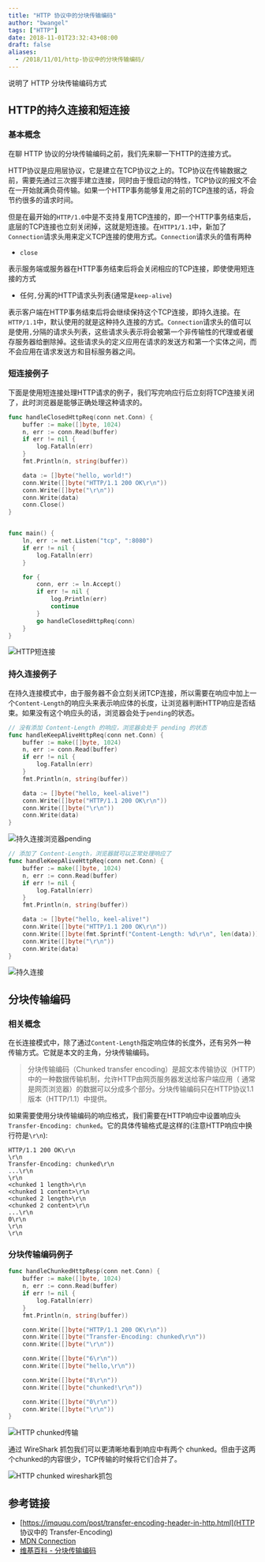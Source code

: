 ```yaml
---
title: "HTTP 协议中的分块传输编码"
author: "bwangel"
tags: ["HTTP"]
date: 2018-11-01T23:32:43+08:00
draft: false
aliases:
  - /2018/11/01/http-协议中的分块传输编码/
---
```


说明了 HTTP 分块传输编码方式

<!--more-->

## HTTP的持久连接和短连接

### 基本概念

在聊 HTTP 协议的分块传输编码之前，我们先来聊一下HTTP的连接方式。

HTTP协议是应用层协议，它是建立在TCP协议之上的。TCP协议在传输数据之前，需要先通过三次握手建立连接，同时由于慢启动的特性，TCP协议的报文不会在一开始就满负荷传输。如果一个HTTP事务能够复用之前的TCP连接的话，将会节约很多的请求时间。

但是在最开始的`HTTP/1.0`中是不支持复用TCP连接的，即一个HTTP事务结束后，底层的TCP连接也立刻关闭掉，这就是短连接。在`HTTP1/1.1`中，新加了`Connection`请求头用来定义TCP连接的使用方式。`Connection`请求头的值有两种

+ `close`

表示服务端或服务器在HTTP事务结束后将会关闭相应的TCP连接，即使使用短连接的方式

+ 任何`,`分离的HTTP请求头列表(通常是`keep-alive`)

表示客户端在HTTP事务结束后将会继续保持这个TCP连接，即持久连接。在`HTTP/1.1`中，默认使用的就是这种持久连接的方式。`Connection`请求头的值可以是使用`,`分隔的请求头列表，这些请求头表示将会被第一个非传输性的代理或者缓存服务器给删除掉。这些请求头的定义应用在请求的发送方和第一个实体之间，而不会应用在请求发送方和目标服务器之间。

### 短连接例子

下面是使用短连接处理HTTP请求的例子，我们写完响应行后立刻将TCP连接关闭了，此时浏览器是能够正确处理这种请求的。

```go
func handleClosedHttpReq(conn net.Conn) {
    buffer := make([]byte, 1024)
    n, err := conn.Read(buffer)
    if err != nil {
        log.Fatalln(err)
    }
    fmt.Println(n, string(buffer))

    data := []byte("hello, world!")
    conn.Write([]byte("HTTP/1.1 200 OK\r\n"))
    conn.Write([]byte("\r\n"))
    conn.Write(data)
    conn.Close()
}


func main() {
    ln, err := net.Listen("tcp", ":8080")
    if err != nil {
        log.Fatalln(err)
    }

    for {
        conn, err := ln.Accept()
        if err != nil {
            log.Println(err)
            continue
        }
        go handleClosedHttpReq(conn)
    }
}
```

![HTTP短连接](https://passage-1253400711.cos-website.ap-beijing.myqcloud.com/2018-11-01-233404.png)

### 持久连接例子

在持久连接模式中，由于服务器不会立刻关闭TCP连接，所以需要在响应中加上一个`Content-Length`的响应头来表示响应体的长度，让浏览器判断HTTP响应是否结束。如果没有这个响应头的话，浏览器会处于`pending`的状态。

```go
// 没有添加 Content-Length 的响应，浏览器会处于 pending 的状态
func handleKeepAliveHttpReq(conn net.Conn) {
    buffer := make([]byte, 1024)
    n, err := conn.Read(buffer)
    if err != nil {
        log.Fatalln(err)
    }
    fmt.Println(n, string(buffer))

    data := []byte("hello, keel-alive!")
    conn.Write([]byte("HTTP/1.1 200 OK\r\n"))
    conn.Write([]byte("\r\n"))
    conn.Write(data)
}
```

![持久连接浏览器pending](https://passage-1253400711.cos-website.ap-beijing.myqcloud.com/2018-11-01-234251.png)

```go
// 添加了 Content-Length，浏览器就可以正常处理响应了
func handleKeepAliveHttpReq(conn net.Conn) {
    buffer := make([]byte, 1024)
    n, err := conn.Read(buffer)
    if err != nil {
        log.Fatalln(err)
    }
    fmt.Println(n, string(buffer))

    data := []byte("hello, keel-alive!")
    conn.Write([]byte("HTTP/1.1 200 OK\r\n"))
    conn.Write([]byte(fmt.Sprintf("Content-Length: %d\r\n", len(data))))
    conn.Write([]byte("\r\n"))
    conn.Write(data)
}
```

![持久连接](https://passage-1253400711.cos-website.ap-beijing.myqcloud.com/2018-11-01-234547.png)

## 分块传输编码

### 相关概念

在长连接模式中，除了通过`Content-Length`指定响应体的长度外，还有另外一种传输方式。它就是本文的主角，分块传输编码。

> 分块传输编码（Chunked transfer encoding）是超文本传输协议（HTTP）中的一种数据传输机制，允许HTTP由网页服务器发送给客户端应用（ 通常是网页浏览器）的数据可以分成多个部分。分块传输编码只在HTTP协议1.1版本（HTTP/1.1）中提供。

如果需要使用分块传输编码的响应格式，我们需要在HTTP响应中设置响应头`Transfer-Encoding: chunked`。它的具体传输格式是这样的(注意HTTP响应中换行符是`\r\n`):

```
HTTP/1.1 200 OK\r\n
\r\n
Transfer-Encoding: chunked\r\n
...\r\n
\r\n
<chunked 1 length>\r\n
<chunked 1 content>\r\n
<chunked 2 length>\r\n
<chunked 2 content>\r\n
...\r\n
0\r\n
\r\n
\r\n
```

### 分块传输编码例子

```go
func handleChunkedHttpResp(conn net.Conn) {
    buffer := make([]byte, 1024)
    n, err := conn.Read(buffer)
    if err != nil {
        log.Fatalln(err)
    }
    fmt.Println(n, string(buffer))

    conn.Write([]byte("HTTP/1.1 200 OK\r\n"))
    conn.Write([]byte("Transfer-Encoding: chunked\r\n"))
    conn.Write([]byte("\r\n"))

    conn.Write([]byte("6\r\n"))
    conn.Write([]byte("hello,\r\n"))

    conn.Write([]byte("8\r\n"))
    conn.Write([]byte("chunked!\r\n"))

    conn.Write([]byte("0\r\n"))
    conn.Write([]byte("\r\n"))
}
```

![HTTP chunked传输](https://passage-1253400711.cos-website.ap-beijing.myqcloud.com/2018-11-02-000422.png)

通过 WireShark 抓包我们可以更清晰地看到响应中有两个 chunked。但由于这两个chunked的内容很少，TCP传输的时候将它们合并了。

![HTTP chunked wireshark抓包](https://passage-1253400711.cos-website.ap-beijing.myqcloud.com/2018-11-02-001330.png)

## 参考链接

+ [https://imququ.com/post/transfer-encoding-header-in-http.html](HTTP 协议中的 Transfer-Encoding)
+ [MDN Connection](https://developer.mozilla.org/en-US/docs/Web/HTTP/Headers/Connection)
+ [维基百科 - 分块传输编码](https://zh.wikipedia.org/wiki/%E5%88%86%E5%9D%97%E4%BC%A0%E8%BE%93%E7%BC%96%E7%A0%81)
